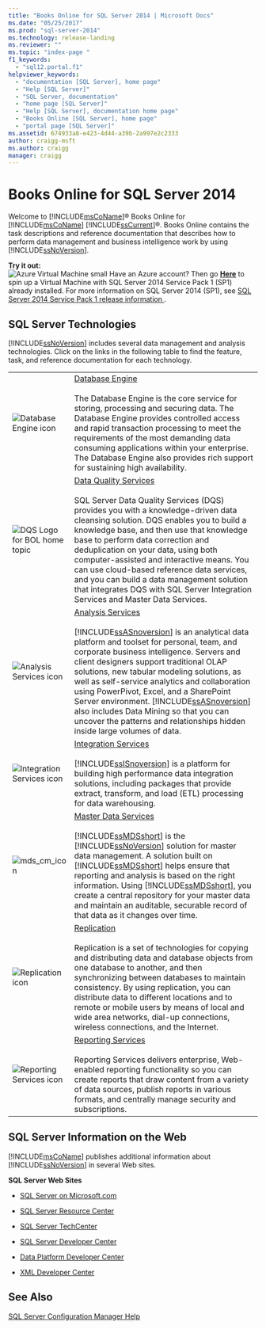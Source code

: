 ```yaml
---
title: "Books Online for SQL Server 2014 | Microsoft Docs"
ms.date: "05/25/2017"
ms.prod: "sql-server-2014"
ms.technology: release-landing
ms.reviewer: ""
ms.topic: "index-page "
f1_keywords: 
  - "sql12.portal.f1"
helpviewer_keywords: 
  - "documentation [SQL Server], home page"
  - "Help [SQL Server]"
  - "SQL Server, documentation"
  - "home page [SQL Server]"
  - "Help [SQL Server], documentation home page"
  - "Books Online [SQL Server], home page"
  - "portal page [SQL Server]"
ms.assetid: 674933a8-e423-4d44-a39b-2a997e2c2333
author: craigg-msft
ms.author: craigg
manager: craigg
---
```

# Books Online for SQL Server 2014

  Welcome to [!INCLUDE[msCoName](../includes/msconame-md.md)]® Books Online for [!INCLUDE[msCoName](../includes/msconame-md.md)] [!INCLUDE[ssCurrent](../includes/sscurrent-md.md)]®. Books Online contains the task descriptions and reference documentation that describes how to perform data management and business intelligence work by using [!INCLUDE[ssNoVersion](../includes/ssnoversion-md.md)].  
  
 **Try it out:**  
 ![Azure Virtual Machine small](../sql-server/media/what-s-new-in-sql-server-2016/azure-virtual-machine-small.png) Have an Azure account?  Then go **[Here](https://ms.portal.azure.com/?flight=1#create/Microsoft.SQLServer2016RTMEnterpriseWindowsServer2012R2)** to spin up a Virtual Machine with SQL Server 2014 Service Pack 1 (SP1) already installed. For more information on SQL Server 2014 (SP1), see [SQL Server 2014 Service Pack 1 release information ](https://support.microsoft.com/en-us/kb/3058865). 
  
## SQL Server Technologies  

 [!INCLUDE[ssNoVersion](../includes/ssnoversion-md.md)] includes several data management and analysis technologies. Click on the links in the following table to find the feature, task, and reference documentation for each technology.  
  
|||  
|-|-|  
|![Database Engine icon](media/database-engine.gif "Database Engine icon")|[Database Engine](../database-engine/sql-server-database-engine-overview.md)<br /><br /> The Database Engine is the core service for storing, processing and securing data. The Database Engine provides controlled access and rapid transaction processing to meet the requirements of the most demanding data consuming applications within your enterprise. The Database Engine also provides rich support for sustaining high availability.|  
|![DQS Logo for BOL home topic](media/dqs-logo.jpg "DQS Logo for BOL home topic")|[Data Quality Services](../data-quality-services/data-quality-services.md)<br /><br /> SQL Server Data Quality Services (DQS) provides you with a knowledge-driven data cleansing solution. DQS enables you to build a knowledge base, and then use that knowledge base to perform data correction and deduplication on your data, using both computer-assisted and interactive means. You can use cloud-based reference data services, and you can build a data management solution that integrates DQS with SQL Server Integration Services and Master Data Services.|  
|![Analysis Services icon](media/analysisserver.gif "Analysis Services icon")|[Analysis Services](../analysis-services/analysis-services.md)<br /><br /> [!INCLUDE[ssASnoversion](../includes/ssasnoversion-md.md)] is an analytical data platform and toolset for personal, team, and corporate business intelligence. Servers and client designers support traditional OLAP solutions, new tabular modeling solutions, as well as self-service analytics and collaboration using PowerPivot, Excel, and a SharePoint Server environment. [!INCLUDE[ssASnoversion](../includes/ssasnoversion-md.md)] also includes Data Mining so that you can uncover the patterns and relationships hidden inside large volumes of data.|  
|![Integration Services icon](media/dts.gif "Integration Services icon")|[Integration Services](../integration-services/sql-server-integration-services.md)<br /><br /> [!INCLUDE[ssISnoversion](../includes/ssisnoversion-md.md)] is a platform for building high performance data integration solutions, including packages that provide extract, transform, and load (ETL) processing for data warehousing.|  
|![mds_cm_icon](media/mds-cm-icon.gif "mds_cm_icon")|[Master Data Services](../master-data-services/master-data-services.md)<br /><br /> [!INCLUDE[ssMDSshort](../includes/ssmdsshort-md.md)] is the [!INCLUDE[ssNoVersion](../includes/ssnoversion-md.md)] solution for master data management. A solution built on [!INCLUDE[ssMDSshort](../includes/ssmdsshort-md.md)] helps ensure that reporting and analysis is based on the right information. Using [!INCLUDE[ssMDSshort](../includes/ssmdsshort-md.md)], you create a central repository for your master data and maintain an auditable, securable record of that data as it changes over time.|  
|![Replication icon](media/replication.gif "Replication icon")|[Replication](../relational-databases/replication/sql-server-replication.md)<br /><br /> Replication is a set of technologies for copying and distributing data and database objects from one database to another, and then synchronizing between databases to maintain consistency. By using replication, you can distribute data to different locations and to remote or mobile users by means of local and wide area networks, dial-up connections, wireless connections, and the Internet.|  
|![Reporting Services icon](media/reportingservices.gif "Reporting Services icon")|[Reporting Services](../reporting-services/create-deploy-and-manage-mobile-and-paginated-reports.md)<br /><br /> Reporting Services delivers enterprise, Web-enabled reporting functionality so you can create reports that draw content from a variety of data sources, publish reports in various formats, and centrally manage security and subscriptions.|  
  
## SQL Server Information on the Web  

 [!INCLUDE[msCoName](../includes/msconame-md.md)] publishes additional information about [!INCLUDE[ssNoVersion](../includes/ssnoversion-md.md)] in several Web sites.  
  
 **SQL Server Web Sites**  
  
-   [SQL Server on Microsoft.com](https://go.microsoft.com/fwlink/?linkid=8504)  
  
-   [SQL Server Resource Center](https://go.microsoft.com/fwlink/?linkid=218841)  
  
-   [SQL Server TechCenter](https://go.microsoft.com/fwlink/?linkid=28107)  
  
-   [SQL Server Developer Center](https://go.microsoft.com/fwlink/?LinkId=42457)  
  
-   [Data Platform Developer Center](https://go.microsoft.com/fwlink/?LinkId=17386)  
  
-   [XML Developer Center](https://go.microsoft.com/fwlink/?LinkId=42458)  
  
## See Also  

 [SQL Server Configuration Manager Help](../tools/configuration-manager/sql-server-configuration-manager-help.md)  
  
  
